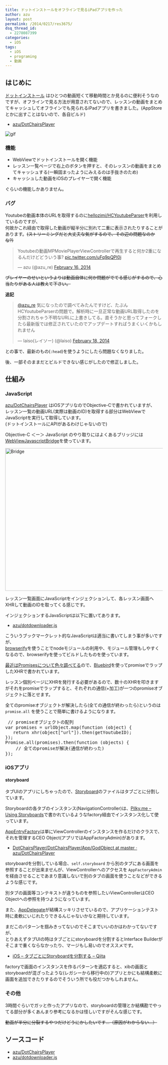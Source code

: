 ```yaml
---
title: ドットインストールをオフラインで見るiPadアプリを作った
author: azu
layout: post
permalink: /2014/0217/res3675/
dsq_thread_id:
  - 2278087399
categories:
  - iOS
tags:
  - iOS
  - programing
  - 動画
---
```

## はじめに

[ドットインストール][1] はひとつの動画短くて移動時間とか見るのに便利そうなのですが、オフラインで見る方法が用意されてないので、レッスンの動画をまとめてキャッシュしてオフラインでも見られるiPadアプリを書きました。(AppStoreとかに出すことはないので、各自ビルド)

*   [azu/DotChairsPlayer][2]

![gif][3]

### 機能

*   WebViewでドットインストールを開く機能
*   レッスン一覧ページで右上のボタンを押すと、そのレッスンの動画をまとめてキャッシュする(一瞬固まったようにみえるのは手抜きのため)
*   キャッシュした動画をiOSのプレイヤーで開く機能

ぐらいの機能しかありません。

### バグ

Youtubeの動画本体のURLを取得するのに[hellozimi/HCYoutubeParser][4]を利用しているのですが、  
何故かこれ経由で取得した動画が縦半分に別れて二重に表示されたりすることがあります。<del>(ストリーミングだと大丈夫な気がするので、その辺の問題なのかな?)</del>

<blockquote class="twitter-tweet" width="474">
  <p>
    Youtubeの動画MPMoviePlayerViewControllerで再生すると何か2重になるんだけどどういう事? <a href="http://t.co/uFq9pQPI0j">pic.twitter.com/uFq9pQPI0j</a>
  </p>
  
  <p>
    &mdash; azu (@azu_re) <a href="https://twitter.com/azu_re/statuses/435004674848989184">February 16, 2014</a>
  </p>
</blockquote>



<del>プレイヤーのせいというよりは動画自体に何か問題がでてる感じがするので、心当たりがある人は教えて下さい。</del>

**追記**

<blockquote class="twitter-tweet" lang="en">
  <p>
    <a href="https://twitter.com/azu_re">@azu_re</a> 気になったので調べてみたんですけど、たぶんHCYoutubeParserの問題で。解析時に一旦正常な動画URL取得したのを分割されちゃう不明なURLに上書きしてる。直そうかと思ってフォークしたら最新版では修正されていたのでアップデートすればうまくいくかもしれません
  </p>
  
  <p>
    &mdash; laiso(レイソー) (@laiso) <a href="https://twitter.com/laiso/statuses/435687571255857152">February 18, 2014</a>
  </p>
</blockquote>



との事で、最新のもの(`:head`)を使うようにしたら問題なくなりました。

後、一部そのままだとビルドできない感じがしたので修正しました。

## 仕組み

### JavaScript

[azu/DotChairsPlayer][2] はiOSアプリなのでObjective-Cで書かれていますが、  
レッスン一覧の動画URL(実際は動画のID)を取得する部分はWebViewでJavaScriptを実行して取得しています。  
(ドットインストールにAPIがあるわけじゃないので)

Objective-C ＜ー＞ JavaScript のやり取りにはよくあるブリッジには[WebViewJavascriptBridge][5]を使っています。

<img src="http://efcl.infol/wp-content/uploads/2014/02/bridge.png" alt="Bridge" title="bridge.png" border="0" width="600" height="456" />

レッスン一覧画面にJavaScriptをインジェクションして、各レッスン画面へXHRして動画のIDを取ってくる感じです。

インジェクションするJavaScriptは以下に置いてあります。

*   [azu/dotdownloader.js][6]

こういうブックマークレット的なJavaScriptは適当に書いてしまう事が多いですが、  
[browserify][7]を使うことでnodeモジュールの利用や、モジュール管理もしやすくなるので、browserifyを使ってビルドしたものを使っています。

[最近はPromisesについて色々調べてる][8]ので、[Bluebird][9]を使ってpromiseでラップしたXHRで書かれています。

レッスン個別ページにXHRを発行する必要があるので、数十のXHRを叩きますがそれをpromiseでラップすると、それぞれの通信(+加工)が一つのpromiseオブジェクトに落とせます。

全てのpromiseオブジェクトが解決したら(全ての通信が終わったら)というのは `promise.all` を使うことで簡単に書けるようになります。

<div class="highlight">
  <pre> <span class="c1">// promiseオブジェクトの配列</span>
<span class="kd">var</span> <span class="nx">promises</span> <span class="o">=</span> <span class="nx">urlObject</span><span class="p">.</span><span class="nx">map</span><span class="p">(</span><span class="kd">function</span> <span class="p">(</span><span class="nx">object</span><span class="p">)</span> <span class="p">{</span>
   <span class="k">return</span> <span class="nx">xhr</span><span class="p">(</span><span class="nx">object</span><span class="p">[</span><span class="s2">"url"</span><span class="p">]).</span><span class="nx">then</span><span class="p">(</span><span class="nx">getYoutubeID</span><span class="p">);</span>
<span class="p">});</span>
<span class="nx">Promise</span><span class="p">.</span><span class="nx">all</span><span class="p">(</span><span class="nx">promises</span><span class="p">).</span><span class="nx">then</span><span class="p">(</span><span class="kd">function</span> <span class="p">(</span><span class="nx">objects</span><span class="p">)</span> <span class="p">{</span>
    <span class="c1">// 全てのpromiseが解決(通信が終わった)</span>
<span class="p">});</span>
</pre>
</div>

### iOSアプリ

#### storyboard

タブUIのアプリにしちゃったので、[Storyboard][10]のファイルはタブごとに分割しています。

Storyboardの各タブのインスタンス(NavigationController)は、[Pilky.me &#8211; Using Storyboards][11]で書かれているようなfactory経由でインスタンス化して使っています。

[AppEntryFactory][12]は単にViewControllerのインスタンスを作るだけのクラスで、  
それを管理するCEO Object(アプリではAppFactoryAdmin)があります。

*   [DotChairsPlayer/DotChairsPlayer/App/GodObject at master · azu/DotChairsPlayer][13]

storyboardを分割している場合、`self.storyboard` から別のタブにある画面を参照することが出来ませんが、ViewControllerへのアクセスを `AppFactoryAdmin` を経由させることであまり意識しないで別のタブの画面を使うことなどができるような感じです。

別タブの画面等コンテキストが違うものを参照したいViewControllerはCEO Objectへの参照を持つようになっています。

また、[AppDelegate][14]が結構スッキリさせているので、アプリケーションテスト時に柔軟にいじれたりできるんじゃないかなと期待しています。

まだこのパターンを掴みきってないのでそこまでいいのかはわかってないですが、  
とりあえずタブUIの時はタブごとにstoryboardを分割するとInterface Builderがそこまで重くならなかったり、マージもし易いのでオススメです。

*   [iOS &#8211; タブごとにStoryboardを分割する &#8211; Qiita][15]

factoryで画面のインスタンスを作るパターンを適応すると、xibの画面とstoryboardが混ざったような(レガシーから移行中の)アプリとかにも結構柔軟に画面を追加できたりするのでそういう所でも役だつかもしれません。

### その他

3時間ぐらいでガッと作ったアプリなので、storyboardの管理とか結構勘でやってる部分が多くあんまり参考になるかは怪しいですがそんな感じです。

<del>動画が半分に分裂するやつだけどうにかしたいです…（原因がわからない…）</del>

## ソースコード

*   [azu/DotChairsPlayer][2]
*   [azu/dotdownloader.js][6]

 [1]: http://dotinstall.com/ "ドットインストール"
 [2]: https://github.com/azu/DotChairsPlayer "azu/DotChairsPlayer"
 [3]: http://gyazo.com/fd02bba6529711b6a8638674f5716345.gif
 [4]: https://github.com/hellozimi/HCYoutubeParser "hellozimi/HCYoutubeParser"
 [5]: https://github.com/marcuswestin/WebViewJavascriptBridge "WebViewJavascriptBridge"
 [6]: https://github.com/azu/dotdownloader.js "azu/dotdownloader.js"
 [7]: https://github.com/substack/node-browserify " browserify"
 [8]: https://github.com/azu/jser.info/pull/17
 [9]: https://github.com/petkaantonov/bluebird "Bluebird"
 [10]: https://github.com/azu/DotChairsPlayer/tree/master/DotChairsPlayer/Storyboard "Storyboard"
 [11]: http://pilky.me/view/37 "Pilky.me - Using Storyboards"
 [12]: https://github.com/azu/DotChairsPlayer/blob/master/DotChairsPlayer/App/GodObject/AppEntryFactory.h "AppEntryFactory"
 [13]: https://github.com/azu/DotChairsPlayer/tree/master/DotChairsPlayer/App/GodObject "DotChairsPlayer/DotChairsPlayer/App/GodObject at master · azu/DotChairsPlayer"
 [14]: https://github.com/azu/DotChairsPlayer/blob/1759107db6a8a2682960b5b2b3e92ffd4029664e/DotChairsPlayer/AppDelegate.m#L21 "AppDelegate"
 [15]: http://qiita.com/hedjirog/items/1c074069e56157a4e54b "iOS - タブごとにStoryboardを分割する - Qiita"